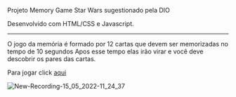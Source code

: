Projeto Memory Game Star Wars sugestionado pela DIO

Desenvolvido com HTML/CSS e Javascript.

<hr>

O jogo da memória é formado por 12 cartas que devem ser memorizadas no tempo de 10 segundos
Apos esse tempo elas irão virar e você deve descobrir os pares das cartas.



Para jogar click <a href="https://pamelamarinho.github.io/memory-game/" target="_blank">aqui</a>



![New-Recording-15_05_2022-11_24_37](https://user-images.githubusercontent.com/40448360/168478056-2e1f37b6-3fc5-488e-b87b-8e5e1b0de3dc.gif)
